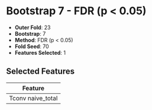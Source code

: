 # Bootstrap 7 - FDR (p < 0.05)

- **Outer Fold**: 23
- **Bootstrap**: 7
- **Method**: FDR (p < 0.05)
- **Fold Seed**: 70
- **Features Selected**: 1

## Selected Features

| Feature |
|---------|
| Tconv naive_total |
